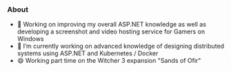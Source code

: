 ### About

- 🔭 Working on improving my overall ASP.NET knowledge as well as developing a screenshot and video hosting service for Gamers on Windows
- 🌱 I’m currently working on advanced knowledge of designing distributed systems using ASP.NET and Kubernetes / Docker
- 😄 Working part time on the Witcher 3 expansion "Sands of Ofir"





<!--
**Jakub1310/Jakub1310** is a ✨ _special_ ✨ repository because its `README.md` (this file) appears on your GitHub profile.

Here are some ideas to get you started:

- 🔭 I’m currently working on ...
- 🌱 I’m currently learning ...
- 👯 I’m looking to collaborate on ...
- 🤔 I’m looking for help with ...
- 💬 Ask me about ...
- 📫 How to reach me: ...
- 😄 Pronouns: ...
- ⚡ Fun fact: ...
-->
